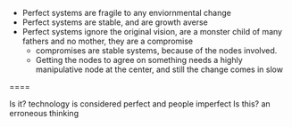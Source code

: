 - Perfect systems are fragile to any enviornmental change
- Perfect systems are stable, and are growth averse
- Perfect systems ignore the original vision, are a monster child of many fathers and no mother, they are a compromise
  - compromises are stable systems, because of the nodes involved. 
  - Getting the nodes to agree on something needs a highly manipulative node at the center, and still the change comes in slow

====

Is it? technology is considered perfect and people imperfect 
Is this? an erroneous thinking 
